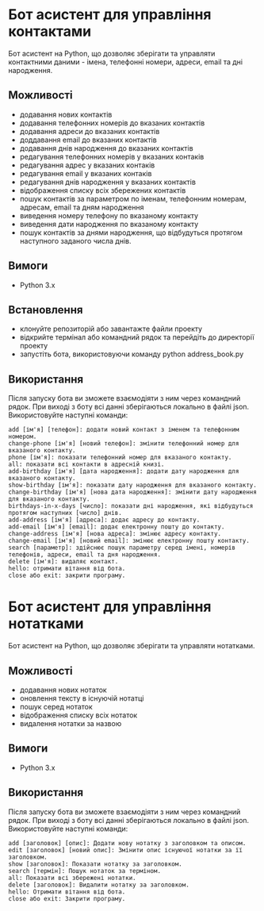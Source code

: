 # Бот асистент для управління контактами
Бот асистент на Python, що дозволяє зберігати та управляти контактними даними - імена, телефонні номери, адреси, email та дні народження.

## Можливості
- додавання нових контактів
- додавання телефонних номерів до вказаних контактів
- додавання адреси до вказаних контактів
- доддавання email до вказаних контактів
- додавання днів народження до вказаних контактів
- редагування телефонних номерів у вказаних контаків
- редагування адрес у вказаних контаків
- редагування email у вказаних контаків
- редагування днів народження у вказаних контактів
- відображення списку всіх збережених контактів
- пошук контактів за параметром по іменам, телефонним номерам, адресам, email та дням народження
- виведення номеру телефону по вказаному контакту
- виведення дати народження по вказаному контакту
- пошук контактів за днями народження, що відбудуться протягом наступного заданого числа днів.


## Вимоги
- Python 3.x

## Встановлення
- клонуйте репозиторій або завантажте файли проекту
- відкрийте термінал або командний рядок та перейдіть до директорії проекту
- запустіть бота, використовуючи команду python address_book.py

## Використання
Після запуску бота ви зможете взаємодіяти з ним через командний рядок. 
При виході з боту всі данні зберігаються локально в файлі json.
Використовуйте наступні команди:
```
add [ім'я] [телефон]: додати новий контакт з іменем та телефонним номером.
change-phone [ім'я] [новий телефон]: змінити телефонний номер для вказаного контакту.
phone [ім'я]: показати телефонний номер для вказаного контакту.
all: показати всі контакти в адресній книзі.
add-birthday [ім'я] [дата народження]: додати дату народження для вказаного контакту.
show-birthday [ім'я]: показати дату народження для вказаного контакту.
change-birthday [ім'я] [нова дата народження]: змінити дату народження для вказаного контакту.
birthdays-in-x-days [число]: показати дні народження, які відбудуться протягом наступних [число] днів.
add-address [ім'я] [адреса]: додає адресу до контакту.
add-email [ім'я] [email]: додає електронну пошту до контакту.
change-address [ім'я] [нова адреса]: змінює адресу контакту.
change-email [ім'я] [новий email]: змінює електронну пошту контакту.
search [параметр]: здійснює пошук параметру серед імені, номерів телефонів, адреси, email та дня народження.
delete [ім'я]: видаляє контакт.
hello: отримати вітання від бота.
close або exit: закрити програму.
```

# Бот асистент для управління нотатками
Бот асистент на Python, що дозволяє зберігати та управляти нотатками. 

## Можливості
- додавання нових нотаток
- оновлення тексту в існуючій нотатці
- пошук серед нотаток
- відображення списку всіх нотаток
- видалення нотатки за назвою

## Вимоги
- Python 3.x

## Використання
Після запуску бота ви зможете взаємодіяти з ним через командний рядок.
При виході з боту всі данні зберігаються локально в файлі json.
Використовуйте наступні команди:
```
add [заголовок] [опис]: Додати нову нотатку з заголовком та описом.
edit [заголовок] [новий опис]: Змінити опис існуючої нотатки за її заголовком.
show [заголовок]: Показати нотатку за заголовком.
search [термін]: Пошук нотаток за терміном.
all: Показати всі збережені нотатки.
delete [заголовок]: Видалити нотатку за заголовком.
hello: Отримати вітання від бота.
close або exit: Закрити програму.
```
